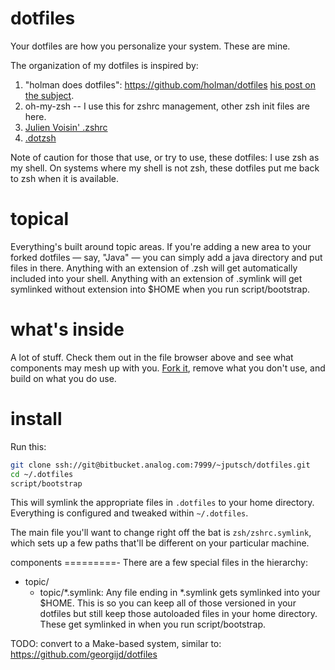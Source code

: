 dotfiles
========

Your dotfiles are how you personalize your system. These are mine.

The organization of my dotfiles is inspired by:

1. "holman does dotfiles":
    https://github.com/holman/dotfiles
    [his post on the subject](http://zachholman.com/2010/08/dotfiles-are-meant-to-be-forked/).
2. oh-my-zsh -- I use this for zshrc management, other zsh init files are here.
3. [Julien Voisin' .zshrc](https://dustri.org/b/my-zsh-configuration.html#my-zshrc)
4. [.dotzsh](https://github.com/dotphiles/dotzsh)

Note of caution for those that use, or try to use, these dotfiles: I use zsh as my shell. On systems where my shell is not zsh, these dotfiles put me back to zsh when it is available.

topical
=======

Everything's built around topic areas. If you're adding a new area to your
forked dotfiles — say, "Java" — you can simply add a java directory and put
files in there. Anything with an extension of .zsh will get automatically
included into your shell. Anything with an extension of .symlink will get
symlinked without extension into $HOME when you run script/bootstrap.

what's inside
=============

A lot of stuff. Check them out in the file browser above and see what components may mesh up with you.
[Fork it](https://bitbucket.analog.com/users/jputsch/repos/dotfiles?fork), remove what you don't use, and build on what you do use.

install
=======

Run this:

```sh
git clone ssh://git@bitbucket.analog.com:7999/~jputsch/dotfiles.git
cd ~/.dotfiles
script/bootstrap
```

This will symlink the appropriate files in `.dotfiles` to your home directory.
Everything is configured and tweaked within `~/.dotfiles`.

The main file you'll want to change right off the bat is `zsh/zshrc.symlink`,
which sets up a few paths that'll be different on your particular machine.

components
=========-
There are a few special files in the hierarchy:
  * topic/
    - topic/*.symlink: Any file ending in *.symlink gets symlinked into
                       your $HOME. This is so you can keep all of those
                       versioned in your dotfiles but still keep those
                       autoloaded files in your home directory. These
                       get symlinked in when you run script/bootstrap.

TODO: convert to a Make-based system, similar to: https://github.com/georgijd/dotfiles
